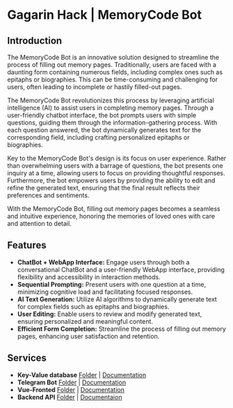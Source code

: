 # Gagarin Hack | MemoryCode Bot

## Introduction

The MemoryCode Bot is an innovative solution designed to streamline the process of filling out memory pages. Traditionally, users are faced with a daunting form containing numerous fields, including complex ones such as epitaphs or biographies. This can be time-consuming and challenging for users, often leading to incomplete or hastily filled-out pages.

The MemoryCode Bot revolutionizes this process by leveraging artificial intelligence (AI) to assist users in completing memory pages. Through a user-friendly chatbot interface, the bot prompts users with simple questions, guiding them through the information-gathering process. With each question answered, the bot dynamically generates text for the corresponding field, including crafting personalized epitaphs or biographies.

Key to the MemoryCode Bot's design is its focus on user experience. Rather than overwhelming users with a barrage of questions, the bot presents one inquiry at a time, allowing users to focus on providing thoughtful responses. Furthermore, the bot empowers users by providing the ability to edit and refine the generated text, ensuring that the final result reflects their preferences and sentiments.

With the MemoryCode Bot, filling out memory pages becomes a seamless and intuitive experience, honoring the memories of loved ones with care and attention to detail.

## Features

- **ChatBot + WebApp Interface:** Engage users through both a conversational ChatBot and a user-friendly WebApp interface, providing flexibility and accessibility in interaction methods.
- **Sequential Prompting:** Present users with one question at a time, minimizing cognitive load and facilitating focused responses.
- **AI Text Generation:** Utilize AI algorithms to dynamically generate text for complex fields such as epitaphs and biographies.
- **User Editing:** Enable users to review and modify generated text, ensuring personalized and meaningful content.
- **Efficient Form Completion:** Streamline the process of filling out memory pages, enhancing user satisfaction and retention.

## Services
- **Key-Value database** [Folder](/kvdb) | [Documentation](/kvdb/README.md)
- **Telegram Bot**       [Folder](/bot) | [Documentation](/bot/README.md)
- **Vue-Fronted** [Folder](/webapp) | [Documentation](/webapp/README.md)
- **Backend API** [Folder](/backend) | [Documentaion](/backend/README.md)

